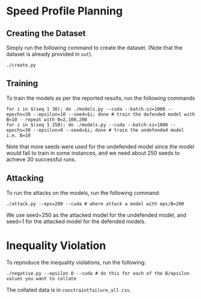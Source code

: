 # Speed Profile Planning

## Creating the Dataset

Simply run the following command to create the dataset. (Note that the dataset is already provided in `out`).

```
./create.py
```

## Training

To train the models as per the reported results, run the following commands

```
for i in $(seq 1 30); do ./models.py --cuda --batch-sz=1000 --epochs=30 --epsilon=10 --seed=$i; done # train the defended model with B=10 - repeat with B=2,100,200
for i in $(seq 1 250); do ./models.py --cuda --batch-sz=1000 --epochs=30 --epsilon=0 --seed=$i; done # train the undefended model i.e. B=10

```
Note that more seeds were used for the undefended model since the model would fail to train in some instances, and we need about 250 seeds to achieve 30 successful runs.

## Attacking

To run the attacks on the models, run the following command:

```
./attack.py --eps=200 --cuda # where attack a model with eps/B=200
```

We use seed=250 as the attacked model for the undefended model, and seed=1 for the attacked model for the defended models.

# Inequality Violation

To reproduce the inequality violations, run the following:

```
./negative.py --epsilon 0 --cuda # do this for each of the B/epsilon values you want to collate
```

The collated data is in `constraintfailure_all.csv`.